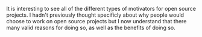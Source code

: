 It is interesting to see all of the different types of motivators for open source projects. I hadn't previously thought specificly about why people would choose to work on open source projects but I now understand that there many valid reasons for doing so, as well as the benefits of doing so.
